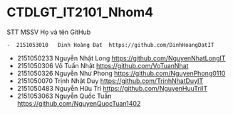 # CTDLGT_IT2101_Nhom4
STT	MSSV	Họ và tên	GitHub
	
	-  2151053010	Đinh Hoàng Đạt	https://github.com/DinhHoangDatIT
-	2151050233	Nguyễn Nhật Long	https://github.com/NguyenNhatLongIT
 - 2151050306	Võ Tuấn Nhật	https://github.com/VoTuanNhat
-	2151050326	Nguyễn Như Phong	https://github.com/NguyenPhong0110
- 2151050070	Trịnh Nhật Duy	https://github.com/TrinhNhatDuyIT
-	2151050483	Nguyễn Hữu Trí	https://github.com/NguyenHuuTriIT
- 2151053063	Nguyễn Quốc Tuấn	https://github.com/NguyenQuocTuan1402
